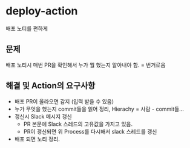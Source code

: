 # deploy-action
배포 노티를 편하게

## 문제

배포 노티시 매번 PR을 확인해서 누가 뭘 했는지 알아내야 함. = 번거로움

## 해결 및 Action의 요구사항

- 배포 PR이 올라오면 감지 (입력 받을 수 있음)
- 누가 무엇을 했는지 commit들을 읽어 정리, Hierachy = 사람 - commit들...
- 갱신시 Slack 메시지 갱신
  - PR 본문에 Slack 스레드의 고유값을 가지고 있음.
  - PR이 갱신되면 위 Process를 다시해서 slack 스레드를 갱신
- 배포 되면 노티 정리.
